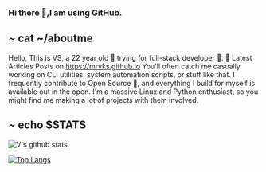 ### Hi there 👋,I am using GitHub.

~ cat ~/aboutme
------------

Hello, This is VS, a 22 year old 🚀 trying for full-stack developer 🔨.
📕 Latest Articles Posts on 
https://mrvks.github.io
You'll often catch me casually working on CLI utilities, system automation scripts, or stuff like that.
I frequently contribute to Open Source 🌿, and everything I build for myself is available out in the open. I'm a massive Linux and Python enthusiast, so you might find me making a lot of projects with them involved.

~ echo $STATS
----------
  ![V's github stats](https://github-readme-stats.vercel.app/api?username=mrvks&count_private=true&show_icons=true&theme=tokyonight)
 
 [![Top Langs](https://github-readme-stats.vercel.app/api/top-langs/?username=mkvks&theme=onedark&langs_count=10&layout=compact&hide=prolog)](https://github.com/mrvks/github-readme-stats)




<!--
**vklsnh/vklsnh** is a ✨ _special_ ✨ repository because its `README.md` (this file) appears on your GitHub profile.

Here are some ideas to get you started:

- 🔭 I’m currently working on ...
- 🌱 I’m currently learning ...
- 👯 I’m looking to collaborate on ...
- 🤔 I’m looking for help with ...
- 💬 Ask me about ...
- 📫 How to reach me: ...
- 😄 Pronouns: ...
- ⚡ Fun fact: ...
-->
